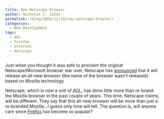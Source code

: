 ```yaml
---
title: New Netscape Browser
author: Nicholas C. Zakas
permalink: /blog/2004/11/18/new-netscape-browser/
categories:
  - Web Development
tags:
  - AOL
  - Firefox
  - Internet
  - Netscape
---
```

Just when you thought it was safe to proclaim the original Netscape/Microsoft browser war over, Netscape has <a title="Netscape aims beyond Firefox" rel="external" href="http://news.com.com/Netscape+aims+beyond+Firefox/2100-1032_3-5457251.html?part=rss&tag=5457251&subj=news.1032.20">announced</a> that it will release an all-new browser (the name of the browser wasn&#8217;t released) based on Mozilla technology.

Netscape, which is now a unit of <acronym title="America Online">AOL</acronym>, has done little more than re-brand the Mozilla browser in the past couple of years. This time, Netscape claims, will be different. They say that this all-new browser will be more than just a re-branded Mozilla&#8230;I guess only time will tell. The question is, will anyone care since <a rel="external" href="http://www.mozilla.org/products/firefox">Firefox</a> has become so popular?
